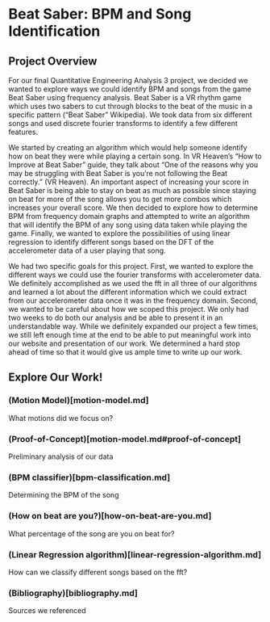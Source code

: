 # Beat Saber: BPM and Song Identification

## Project Overview
For our final Quantitative Engineering Analysis 3 project, we decided we wanted to explore ways we could identify BPM and songs from the game Beat Saber using frequency analysis. Beat Saber is a VR rhythm game which uses two sabers to cut through blocks to the beat of the music in a specific pattern (“Beat Saber” Wikipedia). We took data from six different songs and used discrete fourier transforms to identify a few different features.

We started by creating an algorithm which would help someone identify how on beat they were while playing a certain song. In VR Heaven’s “How to Improve at Beat Saber” guide, they talk about “One of the reasons why you may be struggling with Beat Saber is you’re not following the Beat correctly.” (VR Heaven). An important aspect of increasing your score in Beat Saber is being able to stay on beat as much as possible since staying on beat for more of the song allows you to get more combos which increases your overall score. We then decided to explore how to determine BPM from frequency domain graphs and attempted to write an algorithm that will identify the BPM of any song using data taken while playing the game. Finally, we wanted to explore the possibilities of using linear regression to identify different songs based on the DFT of the accelerometer data of a user playing that song. 

We had two specific goals for this project. First, we wanted to explore the different ways we could use the fourier transforms with accelerometer data. We definitely accomplished as we used the fft in all three of our algorithms and learned a lot about the different information which we could extract from our accelerometer data once it was in the frequency domain. Second, we wanted to be careful about how we scoped this project. We only had two weeks to do both our analysis and be able to present it in an understandable way. While we definitely expanded our project a few times, we still left enough time at the end to be able to put meaningful work into our website and presentation of our work. We determined a hard stop ahead of time so that it would give us ample time to write up our work.

## Explore Our Work!

### (Motion Model)[motion-model.md]
What motions did we focus on?

### (Proof-of-Concept)[motion-model.md#proof-of-concept]
Preliminary analysis of our data

### (BPM classifier)[bpm-classification.md]
Determining the BPM of the song

### (How on beat are you?)[how-on-beat-are-you.md]
What percentage of the song are you on beat for?

### (Linear Regression algorithm)[linear-regression-algorithm.md]
How can we classify different songs based on the fft? 

### (Bibliography)[bibliography.md]
Sources we referenced
